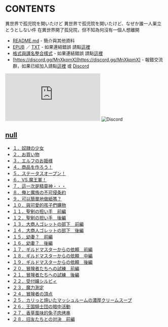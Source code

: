 # CONTENTS

異世界で孤児院を開いたけど
異世界で孤児院を開いたけど、なぜか誰一人巣立とうとしない件
在異世界開了孤兒院，但不知為何沒有一個人想離開


- [README.md](README.md) - 簡介與其他資料
- [EPUB](https://gitlab.com/demonovel/epub-txt/blob/master/syosetu_out/%E5%9C%A8%E7%95%B0%E4%B8%96%E7%95%8C%E9%96%8B%E4%BA%86%E5%AD%A4%E5%85%92%E9%99%A2%EF%BC%8C%E4%BD%86%E4%B8%8D%E7%9F%A5%E7%82%BA%E4%BD%95%E6%B2%92%E6%9C%89%E4%B8%80%E5%80%8B%E4%BA%BA%E6%83%B3%E9%9B%A2%E9%96%8B.epub) ／ [TXT](https://gitlab.com/demonovel/epub-txt/blob/master/syosetu_out/out/%E5%9C%A8%E7%95%B0%E4%B8%96%E7%95%8C%E9%96%8B%E4%BA%86%E5%AD%A4%E5%85%92%E9%99%A2%EF%BC%8C%E4%BD%86%E4%B8%8D%E7%9F%A5%E7%82%BA%E4%BD%95%E6%B2%92%E6%9C%89%E4%B8%80%E5%80%8B%E4%BA%BA.out.txt) - 如果連結錯誤 請點[這裡](https://gitlab.com/demonovel/epub-txt/tree/master)
- [格式與譯名整合樣式](https://github.com/bluelovers/node-novel/blob/master/lib/locales/%E7%95%B0%E4%B8%96%E7%95%8C%E3%81%A7%E5%AD%A4%E5%85%90%E9%99%A2%E3%82%92%E9%96%8B%E3%81%84%E3%81%9F%E3%81%91%E3%81%A9.ts) - 如果連結錯誤 請點[這裡](https://github.com/bluelovers/node-novel/tree/master/lib/locales)
- [https://discord.gg/MnXkpmX](https://discord.gg/MnXkpmX) - 報錯交流群，如果已經加入請點[這裡](https://discordapp.com/channels/467794087769014273/467794088285175809) 或 [Discord](https://discordapp.com/channels/@me)


![導航目錄](https://chart.apis.google.com/chart?cht=qr&chs=150x150&chl=https://gitee.com/bluelovers/novel/blob/master/syosetu/異世界で孤児院を開いたけど/導航目錄.md)  ![Discord](https://chart.apis.google.com/chart?cht=qr&chs=150x150&chl=https://discord.gg/MnXkpmX)




## [null](00000_null)

- [１．奴隷の少女](00000_null/00010_%EF%BC%91%EF%BC%8E%E5%A5%B4%E9%9A%B7%E3%81%AE%E5%B0%91%E5%A5%B3.txt)
- [２．お買い物](00000_null/00020_%EF%BC%92%EF%BC%8E%E3%81%8A%E8%B2%B7%E3%81%84%E7%89%A9.txt)
- [３．エルフのお姫様](00000_null/00030_%EF%BC%93%EF%BC%8E%E3%82%A8%E3%83%AB%E3%83%95%E3%81%AE%E3%81%8A%E5%A7%AB%E6%A7%98.txt)
- [４．商品を作ろう！](00000_null/00040_%EF%BC%94%EF%BC%8E%E5%95%86%E5%93%81%E3%82%92%E4%BD%9C%E3%82%8D%E3%81%86%EF%BC%81.txt)
- [５．ステータスオープン！](00000_null/00050_%EF%BC%95%EF%BC%8E%E3%82%B9%E3%83%86%E3%83%BC%E3%82%BF%E3%82%B9%E3%82%AA%E3%83%BC%E3%83%97%E3%83%B3%EF%BC%81.txt)
- [６．VS.魔王軍！](00000_null/00060_%EF%BC%96%EF%BC%8EVS.%E9%AD%94%E7%8E%8B%E8%BB%8D%EF%BC%81.txt)
- [７．這一次是精靈神・・・](00000_null/00070_%EF%BC%97%EF%BC%8E%E9%80%99%E4%B8%80%E6%AC%A1%E6%98%AF%E7%B2%BE%E9%9D%88%E7%A5%9E%E3%83%BB%E3%83%BB%E3%83%BB.txt)
- [８．俺と魔族の不可侵条約](00000_null/00080_%EF%BC%98%EF%BC%8E%E4%BF%BA%E3%81%A8%E9%AD%94%E6%97%8F%E3%81%AE%E4%B8%8D%E5%8F%AF%E4%BE%B5%E6%9D%A1%E7%B4%84.txt)
- [９．可以簡單地做紙嗎？](00000_null/00090_%EF%BC%99%EF%BC%8E%E5%8F%AF%E4%BB%A5%E7%B0%A1%E5%96%AE%E5%9C%B0%E5%81%9A%E7%B4%99%E5%97%8E%EF%BC%9F.txt)
- [１０．與可愛的孩子們購物](00000_null/00100_%EF%BC%91%EF%BC%90%EF%BC%8E%E8%88%87%E5%8F%AF%E6%84%9B%E7%9A%84%E5%AD%A9%E5%AD%90%E5%80%91%E8%B3%BC%E7%89%A9.txt)
- [１１．聖剣の担い手　前編](00000_null/00110_%EF%BC%91%EF%BC%91%EF%BC%8E%E8%81%96%E5%89%A3%E3%81%AE%E6%8B%85%E3%81%84%E6%89%8B%E3%80%80%E5%89%8D%E7%B7%A8.txt)
- [１２．聖剣の担い手　後編](00000_null/00120_%EF%BC%91%EF%BC%92%EF%BC%8E%E8%81%96%E5%89%A3%E3%81%AE%E6%8B%85%E3%81%84%E6%89%8B%E3%80%80%E5%BE%8C%E7%B7%A8.txt)
- [１３．大商人ゴレットの部下　前編](00000_null/00130_%EF%BC%91%EF%BC%93%EF%BC%8E%E5%A4%A7%E5%95%86%E4%BA%BA%E3%82%B4%E3%83%AC%E3%83%83%E3%83%88%E3%81%AE%E9%83%A8%E4%B8%8B%E3%80%80%E5%89%8D%E7%B7%A8.txt)
- [１４．大商人ゴレットの部下　後編](00000_null/00140_%EF%BC%91%EF%BC%94%EF%BC%8E%E5%A4%A7%E5%95%86%E4%BA%BA%E3%82%B4%E3%83%AC%E3%83%83%E3%83%88%E3%81%AE%E9%83%A8%E4%B8%8B%E3%80%80%E5%BE%8C%E7%B7%A8.txt)
- [１５．幼妻？　前編](00000_null/00150_%EF%BC%91%EF%BC%95%EF%BC%8E%E5%B9%BC%E5%A6%BB%EF%BC%9F%E3%80%80%E5%89%8D%E7%B7%A8.txt)
- [１６．幼妻？　後編](00000_null/00160_%EF%BC%91%EF%BC%96%EF%BC%8E%E5%B9%BC%E5%A6%BB%EF%BC%9F%E3%80%80%E5%BE%8C%E7%B7%A8.txt)
- [１７．ギルドマスターからの依頼　前編](00000_null/00170_%EF%BC%91%EF%BC%97%EF%BC%8E%E3%82%AE%E3%83%AB%E3%83%89%E3%83%9E%E3%82%B9%E3%82%BF%E3%83%BC%E3%81%8B%E3%82%89%E3%81%AE%E4%BE%9D%E9%A0%BC%E3%80%80%E5%89%8D%E7%B7%A8.txt)
- [１８．ギルドマスターからの依頼　中編](00000_null/00180_%EF%BC%91%EF%BC%98%EF%BC%8E%E3%82%AE%E3%83%AB%E3%83%89%E3%83%9E%E3%82%B9%E3%82%BF%E3%83%BC%E3%81%8B%E3%82%89%E3%81%AE%E4%BE%9D%E9%A0%BC%E3%80%80%E4%B8%AD%E7%B7%A8.txt)
- [１９．ギルドマスターからの依頼　後編](00000_null/00190_%EF%BC%91%EF%BC%99%EF%BC%8E%E3%82%AE%E3%83%AB%E3%83%89%E3%83%9E%E3%82%B9%E3%82%BF%E3%83%BC%E3%81%8B%E3%82%89%E3%81%AE%E4%BE%9D%E9%A0%BC%E3%80%80%E5%BE%8C%E7%B7%A8.txt)
- [２０．冒険者たちへの試練　前編](00000_null/00200_%EF%BC%92%EF%BC%90%EF%BC%8E%E5%86%92%E9%99%BA%E8%80%85%E3%81%9F%E3%81%A1%E3%81%B8%E3%81%AE%E8%A9%A6%E7%B7%B4%E3%80%80%E5%89%8D%E7%B7%A8.txt)
- [２１．冒険者たちへの試練　後編](00000_null/00210_%EF%BC%92%EF%BC%91%EF%BC%8E%E5%86%92%E9%99%BA%E8%80%85%E3%81%9F%E3%81%A1%E3%81%B8%E3%81%AE%E8%A9%A6%E7%B7%B4%E3%80%80%E5%BE%8C%E7%B7%A8.txt)
- [２２．受付嬢シルビィ](00000_null/00220_%EF%BC%92%EF%BC%92%EF%BC%8E%E5%8F%97%E4%BB%98%E5%AC%A2%E3%82%B7%E3%83%AB%E3%83%93%E3%82%A3.txt)
- [２３．魔力測定](00000_null/00230_%EF%BC%92%EF%BC%93%EF%BC%8E%E9%AD%94%E5%8A%9B%E6%B8%AC%E5%AE%9A.txt)
- [２４．冒険者の頂点](00000_null/00240_%EF%BC%92%EF%BC%94%EF%BC%8E%E5%86%92%E9%99%BA%E8%80%85%E3%81%AE%E9%A0%82%E7%82%B9.txt)
- [２５．カリっと焼いたマッシュルームの濃厚クリームスープ](00000_null/00250_%EF%BC%92%EF%BC%95%EF%BC%8E%E3%82%AB%E3%83%AA%E3%81%A3%E3%81%A8%E7%84%BC%E3%81%84%E3%81%9F%E3%83%9E%E3%83%83%E3%82%B7%E3%83%A5%E3%83%AB%E3%83%BC%E3%83%A0%E3%81%AE%E6%BF%83%E5%8E%9A%E3%82%AF%E3%83%AA%E3%83%BC%E3%83%A0%E3%82%B9%E3%83%BC%E3%83%97.txt)
- [２６．王国騎士団の暗中活動](00000_null/00260_%EF%BC%92%EF%BC%96%EF%BC%8E%E7%8E%8B%E5%9B%BD%E9%A8%8E%E5%A3%AB%E5%9B%A3%E3%81%AE%E6%9A%97%E4%B8%AD%E6%B4%BB%E5%8B%95.txt)
- [２７．香草風味的兔子肉烤串](00000_null/00270_%EF%BC%92%EF%BC%97%EF%BC%8E%E9%A6%99%E8%8D%89%E9%A2%A8%E5%91%B3%E7%9A%84%E5%85%94%E5%AD%90%E8%82%89%E7%83%A4%E4%B8%B2.txt)
- [２８．旧友たちとの対決　前編](00000_null/00280_%EF%BC%92%EF%BC%98%EF%BC%8E%E6%97%A7%E5%8F%8B%E3%81%9F%E3%81%A1%E3%81%A8%E3%81%AE%E5%AF%BE%E6%B1%BA%E3%80%80%E5%89%8D%E7%B7%A8.txt)

